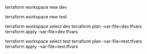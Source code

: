 terraform workspace new dev 

terraform workspace new test


terraform workspace select dev
terraform plan  -var-file=dev.tfvars
terraform apply  -var-file=dev.tfvars

terraform workspace select test
terraform plan  -var-file=test.tfvars
terraform apply  -var-file=test.tfvars

